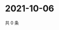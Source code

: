 # 2021-10-06

共 0 条

<!-- BEGIN -->
<!-- 最后更新时间 Wed Oct 06 2021 03:11:59 GMT+0800 (China Standard Time) -->

<!-- END -->
